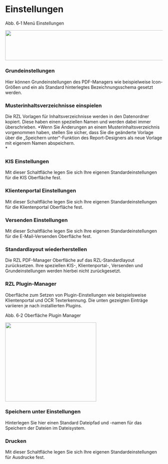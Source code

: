 # Einstellungen

Abb. 6‑1 Menü Einstellungen

<img src=".\attachments\/media/image72.png"
style="width:6.56593in;height:1.00547in" />

### Grundeinstellungen

Hier können Grundeinstellungen des PDF-Managers wie beispielweise
Icon-Größen und ein als Standard hinterlegtes Bezeichnungsschema gesetzt
werden.

### Musterinhaltsverzeichnisse einspielen

Die RZL Vorlagen für Inhaltsverzeichnisse werden in den Datenordner
kopiert. Diese haben einen speziellen Namen und werden dabei immer
überschrieben. *Wenn Sie Änderungen an einem Musterinhaltsverzeichnis
vorgenommen haben, stellen Sie sicher, dass Sie die geänderte Vorlage
über die „Speichern unter“-Funktion des Report-Designers als neue
Vorlage mit eigenem Namen abspeichern.  
*

### KIS Einstellungen

Mit dieser Schaltfläche legen Sie sich Ihre eigenen
Standardeinstellungen für die KIS Oberfläche fest.

### Klientenportal Einstellungen

Mit dieser Schaltfläche legen Sie sich Ihre eigenen
Standardeinstellungen für die Klientenportal Oberfläche fest.

### Versenden Einstellungen

Mit dieser Schaltfläche legen Sie sich Ihre eigenen
Standardeinstellungen für die E-Mail-Versenden Oberfläche fest.

### Standardlayout wiederherstellen

Die RZL PDF-Manager Oberfläche auf das RZL-Standardlayout zurücksetzen.
Ihre speziellen KIS-, Klientenportal-, Versenden und Grundeinstellungen
werden hierbei nicht zurückgesetzt.

### RZL Plugin-Manager

Oberfläche zum Setzen von Plugin-Einstellungen wie beispielsweise
Klientenportal und OCR Texterkennung. Die unten gezeigten Einträge
variieren je nach installierten Plugins.

Abb. 6‑2 Oberfläche Plugin Manager

<img src=".\attachments\/media/image73.png"
style="width:3.02901in;height:2.6247in" />

### Speichern unter Einstellungen

Hinterlegen Sie hier einen Standard Dateipfad und -namen für das
Speichern der Dateien im Dateisystem.

### Drucken 

Mit dieser Schaltfläche legen Sie sich Ihre eigenen
Standardeinstellungen für Ausdrucke fest.